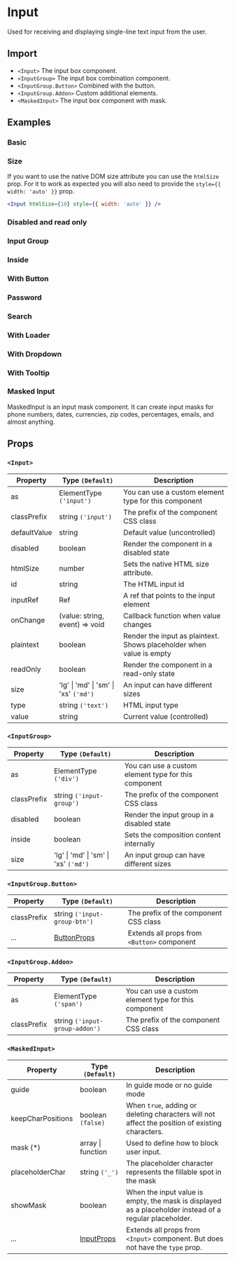 # Input

Used for receiving and displaying single-line text input from the user.

## Import

<!--{include:<import-guide>}-->

- `<Input>` The input box component.
- `<InputGroup>` The input box combination component.
- `<InputGroup.Button>` Combined with the button.
- `<InputGroup.Addon>` Custom additional elements.
- `<MaskedInput>` The input box component with mask.

## Examples

### Basic

<!--{include:`basic.md`}-->

### Size

<!--{include:`size.md`}-->

If you want to use the native DOM size attribute you can use the `htmlSize` prop.
For it to work as expected you will also need to provide the `style={{ width: 'auto' }}` prop.

```jsx
<Input htmlSize={10} style={{ width: 'auto' }} />
```

### Disabled and read only

<!--{include:`disabled.md`}-->

### Input Group

<!--{include:`input-group.md`}-->

### Inside

<!--{include:`input-group-inside.md`}-->

### With Button

<!--{include:`input-group-button.md`}-->

### Password

<!--{include:`input-group-password.md`}-->

### Search

<!--{include:`input-group-search.md`}-->

### With Loader

<!--{include:`input-group-loader.md`}-->

### With Dropdown

<!--{include:`input-group-dropdown.md`}-->

### With Tooltip

<!--{include:`tooltip.md`}-->

### Masked Input

MaskedInput is an input mask component. It can create input masks for phone numbers, dates, currencies, zip codes, percentages, emails, and almost anything.

<!--{include:`masked-input.md`}-->

## Props

### `<Input>`

| Property     | Type `(Default)`                      | Description                                                          |
| ------------ | ------------------------------------- | -------------------------------------------------------------------- |
| as           | ElementType `('input')`               | You can use a custom element type for this component                 |
| classPrefix  | string `('input')`                    | The prefix of the component CSS class                                |
| defaultValue | string                                | Default value (uncontrolled)                                         |
| disabled     | boolean                               | Render the component in a disabled state                             |
| htmlSize     | number                                | Sets the native HTML size attribute.                                 |
| id           | string                                | The HTML input id                                                    |
| inputRef     | Ref                                   | A ref that points to the input element                               |
| onChange     | (value: string, event) => void        | Callback function when value changes                                 |
| plaintext    | boolean                               | Render the input as plaintext. Shows placeholder when value is empty |
| readOnly     | boolean                               | Render the component in a read-only state                            |
| size         | 'lg' \| 'md' \| 'sm' \| 'xs' `('md')` | An input can have different sizes                                    |
| type         | string `('text')`                     | HTML input type                                                      |
| value        | string                                | Current value (controlled)                                           |

### `<InputGroup>`

| Property    | Type `(Default)`                      | Description                                          |
| ----------- | ------------------------------------- | ---------------------------------------------------- |
| as          | ElementType `('div')`                 | You can use a custom element type for this component |
| classPrefix | string `('input-group')`              | The prefix of the component CSS class                |
| disabled    | boolean                               | Render the input group in a disabled state           |
| inside      | boolean                               | Sets the composition content internally              |
| size        | 'lg' \| 'md' \| 'sm' \| 'xs' `('md')` | An input group can have different sizes              |

### `<InputGroup.Button>`

| Property    | Type `(Default)`             | Description                                 |
| ----------- | ---------------------------- | ------------------------------------------- |
| classPrefix | string `('input-group-btn')` | The prefix of the component CSS class       |
| ...         | [ButtonProps][ButtonProps]   | Extends all props from `<Button>` component |

[ButtonProps]: /components/button/#props

### `<InputGroup.Addon>`

| Property    | Type `(Default)`               | Description                                          |
| ----------- | ------------------------------ | ---------------------------------------------------- |
| as          | ElementType `('span')`         | You can use a custom element type for this component |
| classPrefix | string `('input-group-addon')` | The prefix of the component CSS class                |

### `<MaskedInput>`

| Property          | Type `(Default)`         | Description                                                                                             |
| ----------------- | ------------------------ | ------------------------------------------------------------------------------------------------------- |
| guide             | boolean                  | In guide mode or no guide mode                                                                          |
| keepCharPositions | boolean `(false)`        | When `true`, adding or deleting characters will not affect the position of existing characters.         |
| mask (\*)         | array \| function        | Used to define how to block user input.                                                                 |
| placeholderChar   | string `('_')`           | The placeholder character represents the fillable spot in the mask                                      |
| showMask          | boolean                  | When the input value is empty, the mask is displayed as a placeholder instead of a regular placeholder. |
| ...               | [InputProps][InputProps] | Extends all props from `<Input>` component. But does not have the `type` prop.                          |

[InputProps]: /components/input/#props
